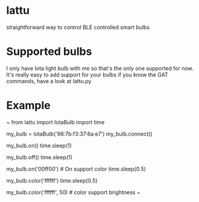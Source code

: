# lattu
straightforward way to control BLE controlled smart bulbs

# Supported bulbs
I only have Iota light bulb with me so that's the only one supported for now.
It's really easy to add support for your bulbs if you know the GAT commands, have a look at lattu.py
# Example 

~
from lattu import IotaBulb
import time

my_bulb = IotaBulb('98:7b:f3:37:6a:e7')
my_bulb.connect()

my_bulb.on()
time.sleep(1)

my_bulb.off()
time.sleep(1)

my_bulb.on('00ff00') # On support color 
time.sleep(0.5)

my_bulb.color('ffffff')
time.sleep(0.5)

my_bulb.color('ffffff', 50) # color support brightness
~
